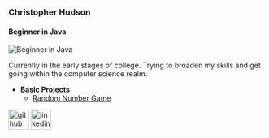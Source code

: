 ### Christopher Hudson
#### Beginner in Java 
![Beginner in Java ](https://media.licdn.com/dms/image/D5616AQGKSghu4a6sdg/profile-displaybackgroundimage-shrink_350_1400/0/1667429436597?e=1677110400&v=beta&t=Qog-dF0oaJtxuO9sZhAE1S_JUGqFtrDbdW8LAPfyIKs)

Currently in the early stages of college. Trying to broaden my skills and get going within the computer science realm.

- <b> Basic Projects </b>
  - [Random Number Game](https://github.com/DoubleDully/Basic-Random-Number)

[<img src='https://cdn.jsdelivr.net/npm/simple-icons@3.0.1/icons/github.svg' alt='github' height='40'>](https://github.com/DoubleDully)  [<img src='https://cdn.jsdelivr.net/npm/simple-icons@3.0.1/icons/linkedin.svg' alt='linkedin' height='40'>](https://www.linkedin.com/in/chrishudson23/)  


